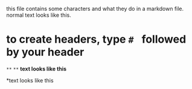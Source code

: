 this file contains some characters and what they do in a markdown file. normal text looks like this.


# to create headers, type `# ` followed by your header
`**` `**`
**text looks like this**

*text looks like this
